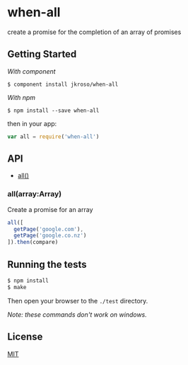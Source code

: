 
# when-all

  create a promise for the completion of an array of promises

## Getting Started

_With component_  

	$ component install jkroso/when-all

_With npm_  

	$ npm install --save when-all

then in your app:

```js
var all = require('when-all')
```

## API

  - [all()](#all)

### all(array:Array)

  Create a promise for an array
  
```js
all([
  getPage('google.com'),
  getPage('google.co.nz')
]).then(compare)
```

## Running the tests

```bash
$ npm install
$ make
```
Then open your browser to the `./test` directory.

_Note: these commands don't work on windows._ 

## License 

[MIT](License)